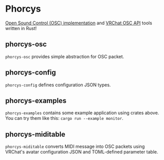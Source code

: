 # Phorcys
[Open Sound Control (OSC) implementation](https://opensoundcontrol.stanford.edu/) and [VRChat OSC API](https://docs.vrchat.com/v2022.1.1/docs/osc-overview) tools written in Rust!

## phorcys-osc
`phorcys-osc` provides simple abstraction for OSC packet.

## phorcys-config
`phorcys-config` defines configuration JSON types.

## phorcys-examples
`phorcys-examples` contains some example application using crates above.
You can try them like this: `cargo run --example monitor`.

## phorcys-miditable
`phorcys-miditable` converts MIDI message into OSC packets using VRChat's avatar configuration JSON and TOML-defined parameter table.
